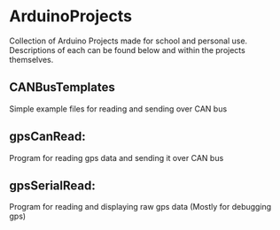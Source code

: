 # ArduinoProjects
Collection of Arduino Projects made for school and personal use. Descriptions of each can be found below and within the projects themselves.

## CANBusTemplates
Simple example files for reading and sending over CAN bus

## gpsCanRead:
Program for reading gps data and sending it over CAN bus

## gpsSerialRead:
Program for reading and displaying raw gps data (Mostly for debugging gps)

